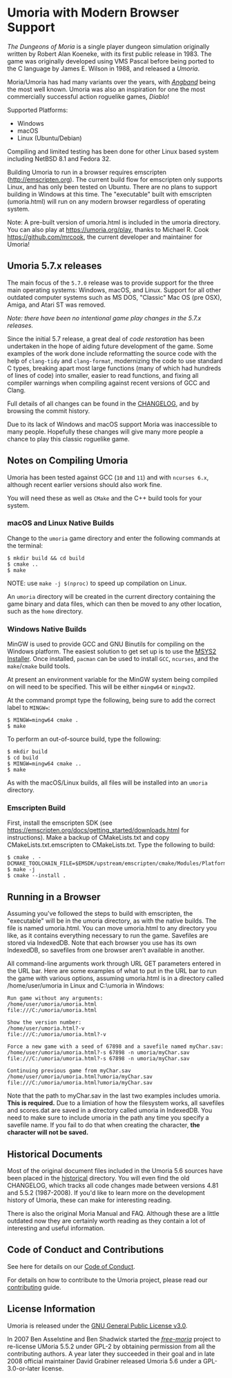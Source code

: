 # Umoria with Modern Browser Support

_The Dungeons of Moria_ is a single player dungeon simulation originally
written by Robert Alan Koeneke, with its first public release in 1983.
The game was originally developed using VMS Pascal before being ported to the
C language by James E. Wilson in 1988, and released a _Umoria_.

Moria/Umoria has had many variants over the years, with [_Angband_](http://rephial.org/)
being the most well known. Umoria was also an inspiration for one the most
commercially successful action roguelike games, _Diablo_!

Supported Platforms:

  - Windows
  - macOS
  - Linux (Ubuntu/Debian)

Compiling and limited testing has been done for other Linux based system
including NetBSD 8.1 and Fedora 32.

Building Umoria to run in a browser requires emscripten (http://emscripten.org).
The current build flow for emscripten only supports Linux, and has only been
tested on Ubuntu.  There are no plans to support building in Windows at this time.
The "executable" built with emscripten (umoria.html) will run on any modern browser
regardless of operating system.

Note:  A pre-built version of umoria.html is included in the umoria directory.  You can also play at https://umoria.org/play, thanks to Michael R. Cook https://github.com/mrcook, the current developer and maintainer for Umoria!

## Umoria 5.7.x releases

The main focus of the `5.7.0` release was to provide support for the three
main operating systems: Windows, macOS, and Linux. Support for all other
outdated computer systems such as MS DOS, "Classic" Mac OS (pre OSX), Amiga,
and Atari ST was removed.

_Note: there have been no intentional game play changes in the 5.7.x releases._

Since the initial 5.7 release, a great deal of _code restoration_ has been
undertaken in the hope of aiding future development of the game. Some examples
of the work done include reformatting the source code with the help of
`clang-tidy` and `clang-format`, modernizing the code to use standard C types,
breaking apart most large functions (many of which had hundreds of lines of code)
into smaller, easier to read functions, and fixing all compiler warnings when
compiling against recent versions of GCC and Clang.

Full details of all changes can be found in the [CHANGELOG](CHANGELOG.md), and
by browsing the commit history.

Due to its lack of Windows and macOS support Moria was inaccessible to many
people. Hopefully these changes will give many more people a chance to play
this classic roguelike game.


## Notes on Compiling Umoria

Umoria has been tested against GCC (`10` and `11`) and with `ncurses 6.x`,
although recent earlier versions should also work fine.

You will need these as well as `CMake` and the C++ build tools for your system.

### macOS and Linux Native Builds

Change to the `umoria` game directory and enter the following commands at the
terminal:

    $ mkdir build && cd build
    $ cmake ..
    $ make

NOTE: use `make -j $(nproc)` to speed up compilation on Linux.

An `umoria` directory will be created in the current directory containing the
game binary and data files, which can then be moved to any other location, such
as the `home` directory.


### Windows Native Builds

MinGW is used to provide GCC and GNU Binutils for compiling on the Windows platform.
The easiest solution to get set up is to use the [MSYS2 Installer](http://msys2.github.io/).
Once installed, `pacman` can be used to install `GCC`, `ncurses`, and the
`make`/`cmake` build tools.

At present an environment variable for the MinGW system being compiled on will
need to be specified. This will be either `mingw64` or `mingw32`.

At the command prompt type the following, being sure to add the correct label
to `MINGW=`:

    $ MINGW=mingw64 cmake .
    $ make

To perform an out-of-source build, type the following:

    $ mkdir build
    $ cd build
    $ MINGW=mingw64 cmake ..
    $ make

As with the macOS/Linux builds, all files will be installed into an `umoria` directory.

### Emscripten Build

First, install the emscripten SDK (see https://emscripten.org/docs/getting_started/downloads.html for instructions).
Make a backup of CMakeLists.txt and copy CMakeLists.txt.emscripten to CMakeLists.txt.  Type the following to build:

    $ cmake . -DCMAKE_TOOLCHAIN_FILE=$EMSDK/upstream/emscripten/cmake/Modules/Platform/Emscripten.cmake
    $ make -j
    $ cmake --install .

## Running in a Browser

Assuming you've followed the steps to build with emscripten, the "executable" will be in the umoria directory, as
with the native builds.  The file is named umoria.html.  You can move umoria.html to any directory you like, as it contains everything necessary to run the game. Savefiles are stored via IndexedDB.  Note that each browser you use has its own IndexedDB, so savefiles from one browser aren't available in another.

All command-line arguments work through URL GET parameters entered in the URL bar.  Here are some examples of what to put in the URL bar to run the game with various options, assuming umoria.html is in a directory called /home/user/umoria in Linux and C:\umoria in Windows:

    Run game without any arguments:
    /home/user/umoria/umoria.html
    file:///C:/umoria/umoria.html
    
    Show the version number:
    /home/user/umoria.html?-v
    file:///C:/umoria/umoria.html?-v
    
    Force a new game with a seed of 67898 and a savefile named myChar.sav:
    /home/user/umoria/umoria.html?-s 67898 -n umoria/myChar.sav
    file:///C:/umoria/umoria.html?-s 67898 -n umoria/myChar.sav
    
    Continuing previous game from myChar.sav
    /home/user/umoria/umoria.html?umoria/myChar.sav
    file:///C:/umoria/umoria.html?umoria/myChar.sav

Note that the path to myChar.sav in the last two examples includes umoria.  **This is required.**  Due to a limiation of how the filesystem works, all savefiles and scores.dat are saved in a directory called umoria in IndexedDB.  You need to make sure to include umoria in the path any time you specify a savefile name.  If you fail to do that when creating the character, **the character will not be saved.**

## Historical Documents

Most of the original document files included in the Umoria 5.6 sources have
been placed in the [historical](historical) directory. You will even find the
old CHANGELOG, which tracks all code changes made between versions 4.81 and
5.5.2 (1987-2008). If you'd like to learn more on the development history of
Umoria, these can make for interesting reading.

There is also the original Moria Manual and FAQ. Although these are a little
outdated now they are certainly worth reading as they contain a lot of
interesting and useful information.


## Code of Conduct and Contributions

See here for details on our [Code of Conduct](CODE_OF_CONDUCT.md).

For details on how to contribute to the Umoria project, please read our
[contributing](CONTRIBUTING.md) guide.


## License Information

Umoria is released under the [GNU General Public License v3.0](LICENSE).

In 2007 Ben Asselstine and Ben Shadwick started the
[_free-moria_](http://free-moria.sourceforge.net/) project to re-license
UMoria 5.5.2 under GPL-2 by obtaining permission from all the contributing
authors. A year later they succeeded in their goal and in late 2008 official
maintainer David Grabiner released Umoria 5.6 under a GPL-3.0-or-later license.
